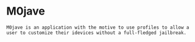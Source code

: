 # M0jave
    M0jave is an application with the motive to use profiles to allow a user to customize their idevices without a full-fledged jailbreak.
